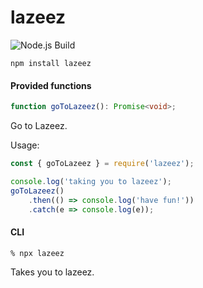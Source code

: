 # lazeez

![Node.js Build](https://github.com/dearoneesama/lazeez/workflows/Node.js%20Build/badge.svg)

`npm install lazeez`


#### Provided functions

```ts
function goToLazeez(): Promise<void>;
```

Go to Lazeez.

Usage:
```js
const { goToLazeez } = require('lazeez');

console.log('taking you to lazeez');
goToLazeez()
    .then(() => console.log('have fun!'))
    .catch(e => console.log(e));
```

#### CLI

```bash
% npx lazeez
```

Takes you to lazeez.
